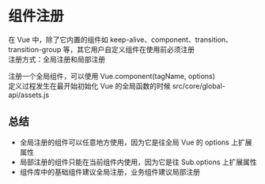 # 组件注册  
在 Vue 中，除了它内置的组件如 keep-alive、component、transition、transition-group 等，其它用户自定义组件在使用前必须注册  
注册方式：全局注册和局部注册  

注册一个全局组件，可以使用 Vue.component(tagName, options)  
定义过程发生在最开始初始化 Vue 的全局函数的时候 src/core/global-api/assets.js  

## 总结  
- 全局注册的组件可以任意地方使用，因为它是往全局 Vue 的 options 上扩展属性  
- 局部注册的组件只能在当前组件内使用，因为它是往 Sub.options 上扩展属性  
- 组件库中的基础组件建议全局注册，业务组件建议局部注册  
